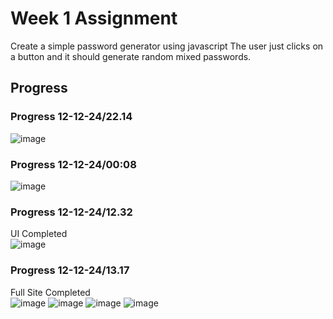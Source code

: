 # Week 1 Assignment
Create a simple password generator using javascript The user just clicks on a button and it should generate random mixed passwords.

## Progress
### Progress 12-12-24/22.14
![image](https://github.com/user-attachments/assets/3a26dc13-657d-40dd-b840-6f70e47315a8)

### Progress 12-12-24/00:08
![image](https://github.com/user-attachments/assets/5188f321-b207-4925-9d32-011e374a1bbb)

### Progress 12-12-24/12.32
UI Completed  
![image](https://github.com/user-attachments/assets/068d0197-671e-4938-ad8b-eaca0355ee56)

### Progress 12-12-24/13.17
Full Site Completed  
![image](https://github.com/user-attachments/assets/a0b62b58-c552-4385-bf7a-5bbeee9aac3e)
![image](https://github.com/user-attachments/assets/c8ce96ef-cf1e-4bff-a145-b8018c31df2d)
![image](https://github.com/user-attachments/assets/7de13854-ff30-4a41-8376-423b2f6db238)
![image](https://github.com/user-attachments/assets/69ddd0da-094f-4374-b1f8-a30270919d68)
